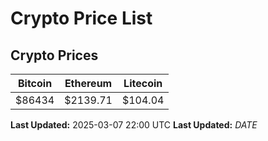# Crypto Price List

## Crypto Prices
| Bitcoin | Ethereum | Litecoin |
| ------- | -------- | -------- |
| $86434 | $2139.71 | $104.04 |
**Last Updated:** 2025-03-07 22:00 UTC
**Last Updated:** $DATE$
